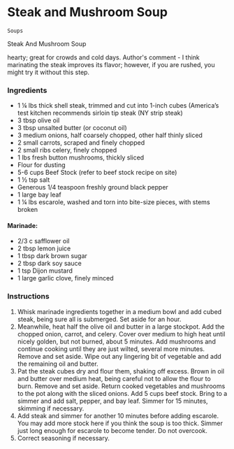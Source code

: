 # Steak and Mushroom Soup

`Soups`

Steak And Mushroom Soup

hearty; great for crowds and cold days. Author's comment - I think marinating the steak improves its flavor; however, if you are rushed, you might try it without this step.

### **Ingredients**

- 1 ¼ lbs thick shell steak, trimmed and cut into 1-inch cubes (America’s test kitchen recommends sirloin tip steak (NY strip steak)
- 3 tbsp olive oil
- 3 tbsp unsalted butter (or coconut oil)
- 3 medium onions, half coarsely chopped, other half thinly sliced
- 2 small carrots, scraped and finely chopped
- 2 small ribs celery, finely chopped
- 1 lbs fresh button mushrooms, thickly sliced
- Flour for dusting
- 5-6 cups Beef Stock (refer to beef stock recipe on site)
- 1 ½ tsp salt
- Generous 1/4 teaspoon freshly ground black pepper
- 1 large bay leaf
- 1 ¼ lbs escarole, washed and torn into bite-size pieces, with stems broken

#### Marinade:

- 2/3 c safflower oil
- 2 tbsp lemon juice
- 1 tbsp dark brown sugar
- 2 tbsp dark soy sauce
- 1 tsp Dijon mustard
- 1 large garlic clove, finely minced

### **Instructions**

1. Whisk marinade ingredients together in a medium bowl and add cubed steak, being sure all is submerged. Set aside for an hour.
2. Meanwhile, heat half the olive oil and butter in a large stockpot. Add the chopped onion, carrot, and celery. Cover over medium to high heat until nicely golden, but not burned, about 5 minutes. Add mushrooms and continue cooking until they are just wilted, several more minutes. Remove and set aside. Wipe out any lingering bit of vegetable and add the remaining oil and butter.
3. Pat the steak cubes dry and flour them, shaking off excess. Brown in oil and butter over medium heat, being careful not to allow the flour to burn. Remove and set aside. Return cooked vegetables and mushrooms to the pot along with the sliced onions. Add 5 cups beef stock. Bring to a simmer and add salt, pepper, and bay leaf. Simmer for 15 minutes, skimming if necessary.
4. Add steak and simmer for another 10 minutes before adding escarole. You may add more stock here if you think the soup is too thick. Simmer just long enough for escarole to become tender. Do not overcook.
5. Correct seasoning if necessary.
